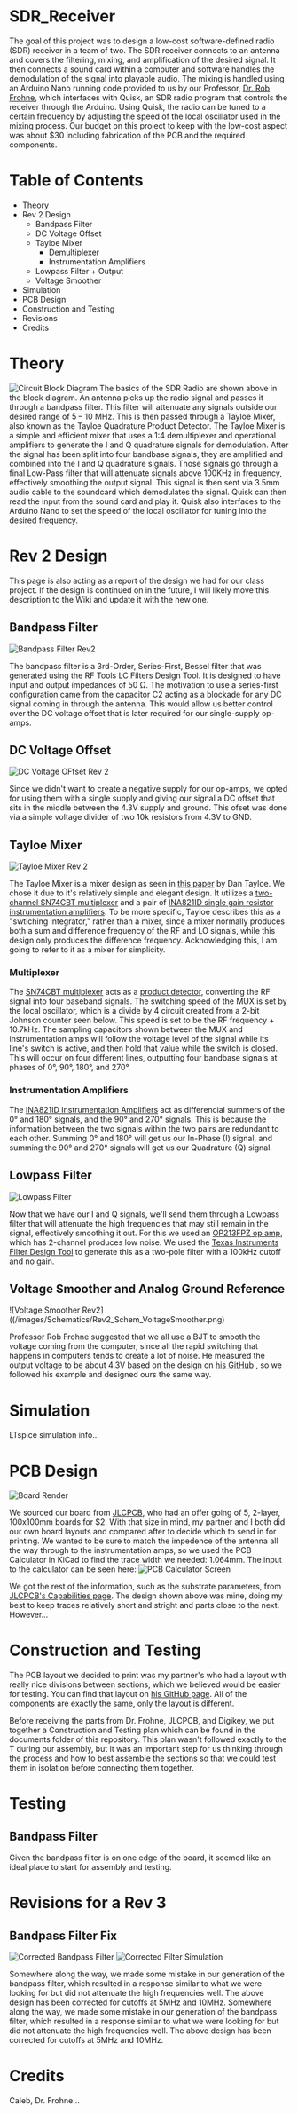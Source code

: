 # SDR_Receiver
The goal of this project was to design a low-cost software-defined radio (SDR) receiver in a team of two. The SDR receiver connects to an antenna and covers the filtering, mixing, and amplification of the desired signal. It then connects a sound card within a computer and software handles the demodulation of the signal into playable audio. The mixing is handled using an Arduino Nano running code provided to us by our Professor, [Dr. Rob Frohne](https://github.com/frohro), which interfaces with Quisk, an SDR radio program that controls the receiver through the Arduino. Using Quisk, the radio can be tuned to a certain frequency by adjusting the speed of the local oscillator used in the mixing process. Our budget on this project to keep with the low-cost aspect was about $30 including fabrication of the PCB and the required components. 

# Table of Contents
- Theory
- Rev 2 Design
  - Bandpass Filter
  - DC Voltage Offset
  - Tayloe Mixer
    - Demultiplexer
    - Instrumentation Amplifiers
  - Lowpass Filter + Output
  - Voltage Smoother
- Simulation
- PCB Design
- Construction and Testing
- Revisions
- Credits

# Theory
![Circuit Block Diagram](/images/Diagrams/SDRReceiverBlockDiagram.png)
The basics of the SDR Radio are shown above in the block diagram. An antenna picks up the radio signal and passes it through a bandpass filter. This filter will attenuate any signals outside our desired range of 5 – 10 MHz. This is then passed through a Tayloe Mixer, also known as the Tayloe Quadrature Product Detector. The Tayloe Mixer is a simple and efficient mixer that uses a 1:4 demultiplexer and operational amplifiers to generate the I and Q quadrature signals for demodulation. After the signal has been split into four bandbase signals, they are amplified and combined into the I and Q quadrature signals. Those signals go through a final Low-Pass filter that will attenuate signals above 100KHz in frequency, effectively smoothing the output signal. This signal is then sent via 3.5mm audio cable to the soundcard which demodulates the signal. Quisk can then read the input from the sound card and play it. Quisk also interfaces to the Arduino Nano to set the speed of the local oscillator for tuning into the desired frequency.

# Rev 2 Design
This page is also acting as a report of the design we had for our class project. If the design is continued on in the future, I will likely move this description to the Wiki and update it with the new one.

## Bandpass Filter
![Bandpass Filter Rev2](/images/Schematics/Rev2_Schem_BandpassFilter.png)

The bandpass filter is a 3rd-Order, Series-First, Bessel filter that was generated using the RF Tools LC Filters Design Tool. It is designed to have input and output impedances of 50 Ω. The motivation to use a series-first configuration came from the capacitor C2 acting as a blockade for any DC signal coming in through the antenna. This would allow us better control over the DC voltage offset that is later required for our single-supply op-amps. 

## DC Voltage Offset
![DC Voltage OFfset Rev 2](/images/Schematics/Rev2_Schem_DCOffset.png)

Since we didn't want to create a negative supply for our op-amps, we opted for using them with a single supply and giving our signal a DC offset that sits in the middle between the 4.3V supply and ground. This ofset was done via a simple voltage divider of two 10k resistors from 4.3V to GND.

## Tayloe Mixer 
![Tayloe Mixer Rev 2](/images/Schematics/Rev2_Schem_TayloeMixer.png)

The Tayloe Mixer is a mixer design as seen in [this paper](http://www.norcalqrp.org/files/Tayloe_mixer_x3a.pdf) by Dan Tayloe. We chose it due to it's relatively simple and elegant design. It utilizes a [two-channel SN74CBT multiplexer](http://www.ti.com/lit/ds/symlink/sn74cbt3253.pdf?ts=1591655665924) and a pair of [INA821ID single gain resistor instrumentation amplifiers](http://www.ti.com/lit/ds/symlink/ina821.pdf?HQS=TI-null-null-mousermode-df-pf-null-wwe&DCM=yes&ref_url=https%3A%2F%2Fwww.mouser.com%2F&distId=26). To be more specific, Tayloe describes this as a "swtiching integrator," rather than a mixer, since a mixer normally produces both a sum and difference frequency of the RF and LO signals, while this design only produces the difference frequency. Acknowledging this, I am going to refer to it as a mixer for simplicity.

### Multiplexer
The [SN74CBT multiplexer](http://www.ti.com/lit/ds/symlink/sn74cbt3253.pdf?ts=1591655665924) acts as a [product detector](https://en.wikipedia.org/wiki/Product_detector), converting the RF signal into four baseband signals. The switching speed of the MUX is set by the local oscillator, which is a divide by 4 circuit created from a 2-bit Johnson counter seen below. This speed is set to be the RF frequency + 10.7kHz. The sampling capacitors shown between the MUX and instrumentation amps will follow the voltage level of the signal while its line's switch is active, and then hold that value while the switch is closed. This will occur on four different lines, outputting four bandbase signals at phases of 0°, 90°, 180°, and 270°. 

### Instrumentation Amplifiers
The [INA821ID Instrumentation Amplifiers](http://www.ti.com/lit/ds/symlink/ina821.pdf?HQS=TI-null-null-mousermode-df-pf-null-wwe&DCM=yes&ref_url=https%3A%2F%2Fwww.mouser.com%2F&distId=26) act as differencial summers of the 0° and 180° signals, and the 90° and 270° signals. This is because the information between the two signals within the two pairs are redundant to each other. Summing 0° and 180° will get us our In-Phase (I) signal, and summing the 90° and 270° signals will get us our Quadrature (Q) signal.

## Lowpass Filter
![Lowpass Filter](/images/Schematics/Rev2_Schem_LowpassFilter.png)

Now that we have our I and Q signals, we'll send them through a Lowpass filter that will attenuate the high frequencies that may still remain in the signal, effectively smoothing it out. For this we used an [OP213FPZ op amp](https://www.analog.com/media/en/technical-documentation/data-sheets/OP113_213_413.pdf), which has 2-channel produces low noise. We used the [Texas Instruments Filter Design Tool](https://webench.ti.com/filter-design-tool/) to generate this as a two-pole filter with a 100kHz cutoff and no gain.

## Voltage Smoother and Analog Ground Reference
![Voltage Smoother Rev2]((/images/Schematics/Rev2_Schem_VoltageSmoother.png)

Professor Rob Frohne suggested that we all use a BJT to smooth the voltage coming from the computer, since all the rapid switching that happens in computers tends to create a lot of noise. He measured the output voltage to be about 4.3V based on the design on [his GitHub](https://github.com/frohro/IQ_SDR) , so we followed his example and designed ours the same way.

# Simulation
LTspice simulation info...

# PCB Design
![Board Render](/images/BoardRender_Rev2.png)

We sourced our board from [JLCPCB](https://jlcpcb.com/), who had an offer going of 5, 2-layer, 100x100mm boards for $2. With that size in mind, my partner and I both did our own board layouts and compared after to decide which to send in for printing. We wanted to be sure to match the impedence of the antenna all the way through to the instrumentation amps, so we used the PCB Calculator in KiCad to find the trace width we needed: 1.064mm. The input to the calculator can be seen here:
![PCB Calculator Screen](/images/PCBCalculatorSettings.png)

We got the rest of the information, such as the substrate parameters, from [JLCPCB's Capabilities page](https://jlcpcb.com/capabilities/Capabilities). The design shown above was mine, doing my best to keep traces relatively short and stright and parts close to the next. However...

# Construction and Testing
The PCB layout we decided to print was my partner's who had a layout with really nice divisions between sections, which we believed would be easier for testing. You can find that layout on [his GitHub page](https://github.com/froeca/Software-Defined-Radio). All of the components are exactly the same, only the layout is different.

Before receiving the parts from Dr. Frohne, JLCPCB, and Digikey, we put together a Construction and Testing plan which can be found in the documents folder of this repository. This plan wasn't followed exactly to the T during our assembly, but it was an important step for us thinking through the process and how to best assemble the sections so that we could test them in isolation before connecting them together.



# Testing 
## Bandpass Filter 
Given the bandpass filter is on one edge of the board, it seemed like an ideal place to start for assembly and testing. 

##

# Revisions for a Rev 3
## Bandpass Filter Fix
![Corrected Bandpass Filter](/images/CorrectedBandpassFilter.png) 
![Corrected Filter Simulation](/images/CorrectedFilterSim.png)

Somewhere along the way, we made some mistake in our generation of the bandpass filter, which resulted in a response similar to what we were looking for but did not attenuate the high frequencies well. The above design has been corrected for cutoffs at 5MHz and 10MHz.
Somewhere along the way, we made some mistake in our generation of the bandpass filter, which resulted in a response similar to what we were looking for but did not attenuate the high frequencies well. The above design has been corrected for cutoffs at 5MHz and 10MHz.



# Credits
Caleb, Dr. Frohne...
